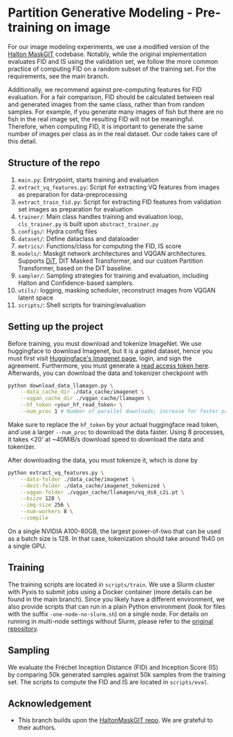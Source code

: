 # Partition Generative Modeling - Pre-training on image
For our image modeling experiments, we use a modified version of the [Halton MaskGIT](valeoai/Halton-MaskGIT) codebase. Notably, while the original implementation evaluates FID and IS using the validation set, we follow the more common practice of computing FID on a random subset of the training set. For the requirements, see the main branch.


Additionally, we recommend against pre-computing features for FID evaluation. For a fair comparison, FID should be calculated between real and generated images from the same class, rather than from random samples. For example, if you generate many images of fish but there are no fish in the real image set, the resulting FID will not be meaningful. Therefore, when computing FID, it is important to generate the same number of images per class as in the real dataset. Our code takes care of this detail.


## Structure of the repo
1. ```main.py```: Entrypoint, starts training and evaluation
2. ```extract_vq_features.py```: Script for extracting VQ features from images as preparation for data-preprocessing
3. ```extract_train_fid.py```: Script for extracting FID features from validation set images as preparation for evaluation
4. ```trainer/```: Main class handles training and evaluation loop, `cls_trainer.py` is built upon `abstract_trainer.py`
5. ```configs/```: Hydra config files
6. ```dataset/```: Define dataclass and dataloader
7. ```metrics/```: Functions/class for computing the FID, IS score
8. ```models/```: Maskgit network architectures and VQGAN architectures. Supports [DiT](https://arxiv.org/abs/2212.09748), DIT Masked Transformer, and our custom Partition Transformer, based on the DiT baseline.
9. ```sampler/```: Sampling strategies for training and evaluation, including Halton and Confidence-based samplers.
10. ```utils/```: logging, masking scheduler, reconstruct images from VQGAN latent space
11. ```scripts/```: Shell scripts for training/evaluation

## Setting up the project
Before training, you must download and tokenize ImageNet. We use huggingface to download Imagenet, but it is a gated dataset, hence you must first visit [Huggingface's Imagenet page](https://huggingface.co/datasets/timm/imagenet-1k-wds), login, and sign the agreement. Furthermore, you must generate a [read access token here](https://huggingface.co/settings/tokens). Afterwards, you can download the data and tokenizer checkpoint with
```bash
python download_data_llamagen.py \
    --data_cache_dir ./data_cache/imagenet \
    --vqgan_cache_dir ./vqgan_cache/llamagen \
    --hf_token <your_hf_read_token> \
    --num_proc 1 # Number of parallel downloads; increase for faster processing
```
Make sure to replace the `hf_token` by your actual huggingface read token, and use a larger `--num_proc` to download the data faster. Using 8 processes, it takes <20' at ~40MiB/s download speed to download the data and tokenizer.

After downloading the data, you must tokenize it, which is done by
```bash
python extract_vq_features.py \
    --data-folder ./data_cache/imagenet \
    --dest-folder ./data_cache/imagenet_tokenized \
    --vqgan-folder ./vqgan_cache/llamagen/vq_ds8_c2i.pt \
    --bsize 128 \
    --img-size 256 \
    --num-workers 8 \
    --compile
```
On a single NVIDIA A100-80GB, the largest power-of-two that can be used as a batch size is 128. In that case, tokenization should take around 1h40 on a single GPU.

## Training
The training scripts are located in `scripts/train`. We use a Slurm cluster with Pyxis to submit jobs using a Docker container (more details can be found in the main branch). Since you likely have a different environment, we also provide scripts that can run in a plain Python environment (look for files with the suffix `-one-node-no-slurm.sh`) on a single node. For details on running in multi-node settings without Slurm, please refer to the [original repository](https://github.com/valeoai/Halton-MaskGIT).

## Sampling
We evaluate the Fréchet Inception Distance (FID) and Inception Score (IS) by comparing 50k generated samples against 50k samples from the training set. The scripts to compute the FID and IS are located in `scripts/eval`.

## Acknowledgement
- This branch builds upon the [HaltonMaskGIT repo](https://github.com/valeoai/Halton-MaskGIT). We are grateful to their authors.